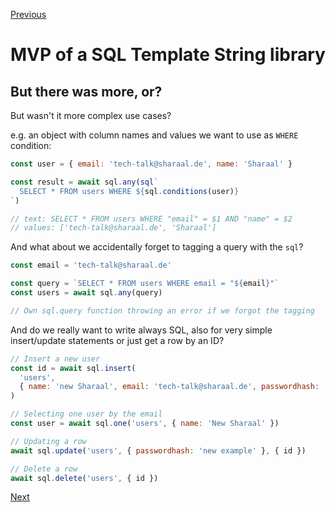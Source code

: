[Previous](./5-3-the-tag-function.md)


# MVP of a SQL Template String library

## But there was more, or?

But wasn't it more complex use cases?

e.g. an object with column names and values we want to use as `WHERE` condition:

```javascript
const user = { email: 'tech-talk@sharaal.de', name: 'Sharaal' }

const result = await sql.any(sql`
  SELECT * FROM users WHERE ${sql.conditions(user)}
`)

// text: SELECT * FROM users WHERE "email" = $1 AND "name" = $2
// values: ['tech-talk@sharaal.de', 'Sharaal']
```

And what about we accidentally forget to tagging a query with the `sql`?

```javascript
const email = 'tech-talk@sharaal.de'

const query = `SELECT * FROM users WHERE email = "${email}"`
const users = await sql.any(query)

// Own sql.query function throwing an error if we forgot the tagging
```

And do we really want to write always SQL, also for very simple insert/update statements or just get a row by an ID?

```javascript
// Insert a new user
const id = await sql.insert(
  'users',
  { name: 'new Sharaal', email: 'tech-talk@sharaal.de', passwordhash: 'example' }
)

// Selecting one user by the email
const user = await sql.one('users', { name: 'New Sharaal' })

// Updating a row
await sql.update('users', { passwordhash: 'new example' }, { id })

// Delete a row
await sql.delete('users', { id })
```


[Next](./5-what-about-knex.md)
